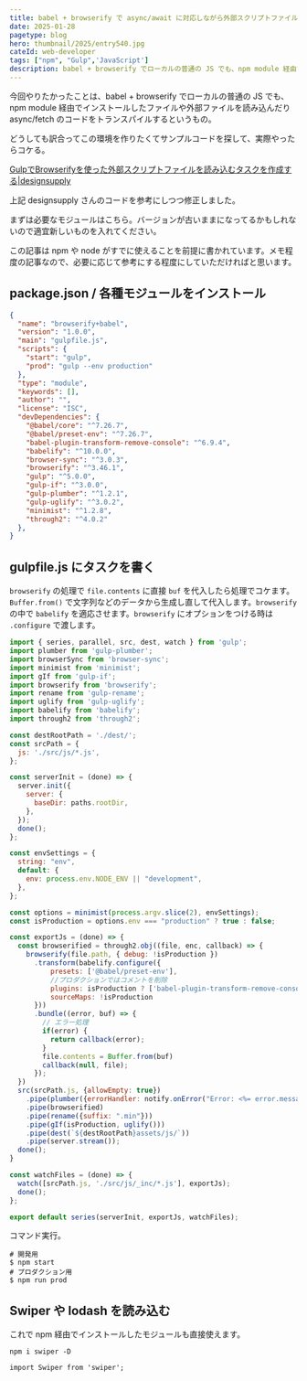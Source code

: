```yaml
---
title: babel + browserify で async/await に対応しながら外部スクリプトファイルを読み込む
date: 2025-01-28
pagetype: blog
hero: thumbnail/2025/entry540.jpg
cateId: web-developer
tags: ["npm", "Gulp",'JavaScript']
description: babel + browserify でローカルの普通の JS でも、npm module 経由でインストールしたファイルや外部ファイルを読み込んだり async/fetch のコードをトランスパイル。この記事は npm や node がすでに使えることを前提。Swiper/lodashなども使えます。
---
```

今回やりたかったことは、babel + browserify でローカルの普通の JS でも、npm module 経由でインストールしたファイルや外部ファイルを読み込んだり async/fetch のコードをトランスパイルするというもの。

どうしても訳合ってこの環境を作りたくてサンプルコードを探して、実際やったらコケる。

[GulpでBrowserifyを使った外部スクリプトファイルを読み込むタスクを作成する|designsupply](https://designsupply-web.com/media/programming/5921/)

上記 designsupply さんのコードを参考にしつつ修正しました。

まずは必要なモジュールはこちら。バージョンが古いままになってるかもしれないので適宜新しいものを入れてください。

この記事は npm や node がすでに使えることを前提に書かれています。メモ程度の記事なので、必要に応じて参考にする程度にしていただければと思います。

## package.json / 各種モジュールをインストール
```json:title=package.json
{
  "name": "browserify+babel",
  "version": "1.0.0",
  "main": "gulpfile.js",
  "scripts": {
    "start": "gulp",
    "prod": "gulp --env production"
  },
  "type": "module",
  "keywords": [],
  "author": "",
  "license": "ISC",
  "devDependencies": {
    "@babel/core": "^7.26.7",
    "@babel/preset-env": "^7.26.7",
    "babel-plugin-transform-remove-console": "^6.9.4",
    "babelify": "^10.0.0",
    "browser-sync": "^3.0.3",
    "browserify": "^3.46.1",
    "gulp": "^5.0.0",
    "gulp-if": "^3.0.0",
    "gulp-plumber": "^1.2.1",
    "gulp-uglify": "^3.0.2",
    "minimist": "^1.2.8",
    "through2": "^4.0.2"
  },
}
```
## gulpfile.js にタスクを書く
`browserify` の処理で `file.contents` に直接 `buf` を代入したら処理でコケます。`Buffer.from()` で文字列などのデータから生成し直して代入します。`browserify` の中で `babelify` を適応させます。`browserify` にオプションをつける時は `.configure` で渡します。

```js:title=gulpfile.js
import { series, parallel, src, dest, watch } from 'gulp';
import plumber from 'gulp-plumber';
import browserSync from 'browser-sync';
import minimist from 'minimist';
import gIf from 'gulp-if';
import browserify from 'browserify';
import rename from 'gulp-rename';
import uglify from 'gulp-uglify';
import babelify from 'babelify';
import through2 from 'through2';

const destRootPath = './dest/';
const srcPath = {
  js: './src/js/*.js',
};

const serverInit = (done) => {
  server.init({
    server: {
      baseDir: paths.rootDir,
    },
  });
  done();
};

const envSettings = {
  string: "env",
  default: {
    env: process.env.NODE_ENV || "development",
  },
};

const options = minimist(process.argv.slice(2), envSettings);
const isProduction = options.env === "production" ? true : false;

const exportJs = (done) => {
  const browserified = through2.obj((file, enc, callback) => {
    browserify(file.path, { debug: !isProduction })
      .transform(babelify.configure({
          presets: ['@babel/preset-env'],
          //プロダクションではコメントを削除
          plugins: isProduction ? ['babel-plugin-transform-remove-console'] : [],
          sourceMaps: !isProduction
      }))
      .bundle((error, buf) => {
        // エラー処理
        if(error) {
          return callback(error);
        }
        file.contents = Buffer.from(buf)
        callback(null, file);
      });
  })
  src(srcPath.js, {allowEmpty: true})
    .pipe(plumber({errorHandler: notify.onError("Error: <%= error.message %>")}))
    .pipe(browserified)
    .pipe(rename({suffix: ".min"}))
    .pipe(gIf(isProduction, uglify()))
    .pipe(dest(`${destRootPath}assets/js/`))
    .pipe(server.stream());
  done();
}

const watchFiles = (done) => {
  watch([srcPath.js, './src/js/_inc/*.js'], exportJs);
  done();
};

export default series(serverInit, exportJs, watchFiles);
```
コマンド実行。
```shell
# 開発用
$ npm start
# プロダクション用
$ npm run prod
```
## Swiper や lodash を読み込む
これで npm 経由でインストールしたモジュールも直接使えます。
```shell:title=コマンド
npm i swiper -D
```
```js:title=JavaScript
import Swiper from 'swiper';
```
<prof></prof>
